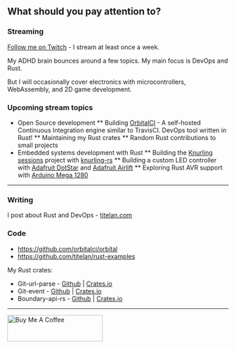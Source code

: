 ## What should you pay attention to? 

### Streaming

[Follow me on Twitch](https://www.twitch.tv/tjtelan) - I stream at least once a week. 

My ADHD brain bounces around a few topics. My main focus is DevOps and Rust.

But I will occasionally cover electronics with microcontrollers, WebAssembly, and 2D game development.

### Upcoming stream topics
* Open Source development
** Building [OrbitalCI](https://github.com/tjtelan/git-event-rs) - A self-hosted Continuous Integration engine similar to TravisCI. DevOps tool written in Rust!
** Maintaining my Rust crates
** Random Rust contributions to small projects
* Embedded systems development with Rust
** Building the [Knurling sessions](https://knurling.ferrous-systems.com/sessions/) project with [knurling-rs](https://github.com/knurling-rs/)
** Building a custom LED controller with [Adafruit DotStar](https://www.adafruit.com/product/2241) and [Adafruit Airlift](https://www.adafruit.com/product/4000)
** Exploring Rust AVR support with [Arduino Mega 1280](https://www.arduino.cc/en/pmwiki.php?n=Main/ArduinoBoardMega)

---

### Writing

I post about Rust and DevOps - [tjtelan.com](https://tjtelan.com)

### Code

* https://github.com/orbitalci/orbital
* https://github.com/tjtelan/rust-examples

My Rust crates:
* Git-url-parse - [Github](https://github.com/tjtelan/git-url-parse-rs) | [Crates.io](https://crates.io/crates/git-url-parse) 
* Git-event - [Github](https://github.com/tjtelan/git-event-rs) | [Crates.io](https://crates.io/crates/git-event)
* Boundary-api-rs - [Github](https://github.com/tjtelan/boundary-api-rs) | [Crates.io](https://crates.io/crates/boundary-api)

---

<a href="https://www.buymeacoffee.com/tjtelan" target="_blank"><img src="https://cdn.buymeacoffee.com/buttons/v2/default-violet.png" alt="Buy Me A Coffee" style="height: 60px !important;width: 217px !important;" ></a>

